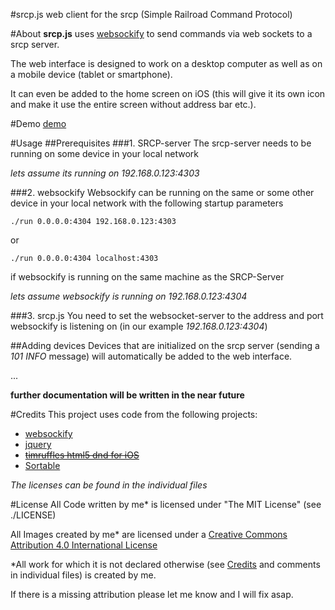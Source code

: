 #srcp.js
web client for the srcp (Simple Railroad Command Protocol)

#About
**srcp.js** uses [websockify](https://github.com/kanaka/websockify) to send commands via web sockets to a srcp server.

The web interface is designed to work on a desktop computer as well as on a mobile device (tablet or smartphone).

It can even be added to the home screen on iOS (this will give it its own icon and make it use the entire screen without address bar etc.).

#Demo
[demo](http://cdn.rawgit.com/moritzmhmk/srcp.js/master/index.html)

#Usage
##Prerequisites
###1. SRCP-server
The srcp-server needs to be running on some device in your local network

*lets assume its running on 192.168.0.123:4303*

###2. websockify
Websockify can be running on the same or some other device in your local network with the following startup parameters 

```./run 0.0.0.0:4304 192.168.0.123:4303```

or

```./run 0.0.0.0:4304 localhost:4303```

if websockify is running on the same machine as the SRCP-Server



*lets assume websockify is running on 192.168.0.123:4304*

###3. srcp.js
You need to set the websocket-server to the address and port websockify is listening on (in our example *192.168.0.123:4304*)

##Adding devices
Devices that are initialized on the srcp server (sending a *101 INFO* message) will automatically be added to the web interface. 

...

**further documentation will be written in the near future**

#Credits
This project uses code from the following projects:

* [websockify](https://github.com/kanaka/websockify)
* [jquery](https://jquery.org/)
* [~~timruffles html5 dnd for iOS~~](https://github.com/timruffles/ios-html5-drag-drop-shim)
* [Sortable](https://github.com/RubaXa/Sortable)

*The licenses can be found in the individual files*

#License
All Code written by me* is licensed under "The MIT License" (see ./LICENSE)

All Images created by me* are licensed under a [Creative Commons Attribution 4.0 International License](http://creativecommons.org/licenses/by/4.0/)

*All work for which it is not declared otherwise (see [Credits](#Credits) and comments in individual files) is created by me.

If there is a missing attribution please let me know and I will fix asap.
